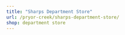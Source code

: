 ```yaml
---
title: "Sharps Department Store"
url: /pryor-creek/sharps-department-store/
shop: department store
---
```

